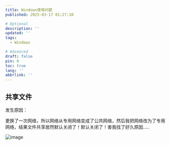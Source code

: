 ```yaml
---
title: Windows使用问题
published: 2025-03-17 01:27:10

# Optional
description: ''
updated: ''
tags:
  - Windows

# Advanced
draft: false
pin: 0
toc: true
lang: ''
abbrlink: ''
---
```


## 共享文件
发生原因：
<p>更换了一次网络，所以网络从专用网络变成了公共网络，然后我把网络改为了专用网络，结果文件共享居然默认关闭了！默认关闭了！害我找了好久原因.....</p>

![image](https://r2.notpeppa.pp.ua/a6eoC8Rf.png)
